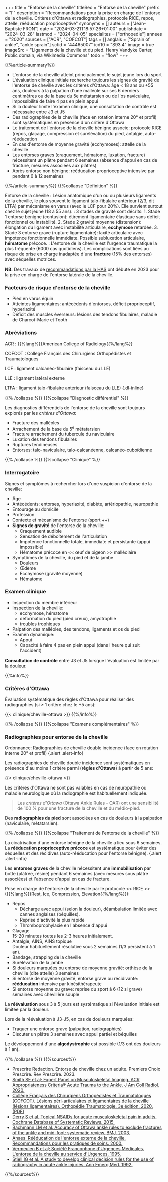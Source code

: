 +++
title = "Entorse de la cheville"
titleSeo = "Entorse de la cheville"
prefix = "l'"
description = "Recommandations pour la prise en charge de l'entorse de la cheville. Critères d'Ottawa et radiographies, protocole RICE, repos, attelle, rééducation proprioceptive"
synonyms = []
auteurs = ["Jean-Baptiste FRON"]
date = "2024-03-21T18:57:26+01:00"
publishdate = "2024-03-28"
lastmod = "2024-04-05"
specialites = ["orthopedie"]
annees = "2020"
sources = ["ACR", "COFCOT"]
tags = []
anglais = ["Sprain of ankle", "ankle sprain"]
sctid = "44465007"
icd10 = "S93.4"
image = true
imageSrc = "Ligaments de la cheville et du pied. Henry Vandyke Carter, Public domain, via Wikimedia Commons"
todo = "flow"
+++

{{%article-summary%}}

- L'entorse de la cheville atteint principalement le sujet jeune lors du sport
- L'évaluation clinique initiale recherche toujours les signes de gravité de l'entorse de cheville avec les critères d'Ottawa: âge < 18 ans ou +55 ans, douleurs à la palpation d'une malléole sur ses 6 derniers centimètres ou de la base du 5e métatarsien ou de l'os naviculaire, impossibilité de faire 4 pas en plein appui
- Si la douleur limite l'examen clinique, une consultation de contrôle est nécessaire entre J3 et J5
- Des radiographies de la cheville (face en rotation interne 20° et profil) sont systématiques en présence d'un critère d'Ottawa
- Le traitement de l'entorse de la cheville bénigne associe: protocole RICE (repos, glaçage, compression et surélévation) du pied, antalgie, auto-rééducation
- En cas d'entorse de moyenne gravité (ecchymoses): attelle de la cheville
- Les entorses graves (craquement, hématome, luxation, fracture) nécessitent un plâtre pendant 6 semaines (absence d'appui en cas de fracture, mesures associées aux plâtres)
- Après entorse non bénigne: rééducation proprioceptive intensive par pendant 6 à 12 semaines

{{%/article-summary%}}
{{%collapse "Définition" %}}

Entorse de la cheville
: Lésion anatomique d'un ou ou plusieurs ligaments de la cheville, le plus souvent le ligament talo-fibulaire antérieur (2/3, dit LTFA) par mécanisme en varus (avec le LCF pour 20%). Elle survient surtout chez le sujet jeune (18 à 55 ans).
: 3 stades de gravité sont décrits:
    1. Stade 1 entorse bénigne (contusion): étirement ligamentaire élastique sans déficit fonctionnel ou instabilité.
    2. Stade 2 gravité moyenne (distension): élongation du ligament avec instabilité articulaire, **ecchymose** retardée.
    3. Stade 3 entorse grave (rupture ligamentaire): laxité articulaire avec impotence fonctionnelle immédiate. Possible subluxation articulaire, **hématome** précoce.
: L'entorse de la cheville est l'urgence traumatique la plus fréquente (6000 cas quotidiens). Les complications sont liées au risque de prise en charge inadaptée d'une **fracture** (15% des entorses) avec séquelles motrices.

**NB.** Des travaux de [recommandations par la HAS](https://www.has-sante.fr/jcms/p_3460983/fr/entorses-laterales-de-la-cheville-diagnostic-reeducation-et-retour-a-la-pratique-sportive-note-de-cadrage) ont débuté en 2023 pour la prise en charge de l'entorse latérale de la cheville.

### Facteurs de risque d'entorse de la cheville

- Pied en varus équin
- Atteintes ligamentaires: antécédents d'entorses, déficit proprioceptif, hyperlaxité
- Déficit des muscles éverseurs: lésions des tendons fibulaires, maladie de Charcot-Marie et Tooth

### Abréviations

ACR
: {{%lang%}}American College of Radiology{{%/lang%}}

COFCOT
: Collège Français des Chirurgiens Orthopédistes et Traumatologues

LCF
: ligament calcanéo-fibulaire (faisceau du LLE)

LLE
: ligament latéral externe

LTFA
: ligament talo-fibulaire antérieur (faisceau du LLE)
{.dl-inline}

{{% /collapse %}}
{{%collapse "Diagnostic différentiel" %}}

Les diagnostics différentiels de l'entorse de la cheville sont toujours explorés par les *critères d'Ottawa*:

- Fracture des malléoles
- Arrachement de la base du 5<sup>e</sup> métatarsien
- Fracture arrachement du tubercule du naviculaire
- Luxation des tendons fibulaires
- Ruptures tendineuses
- Entorses: talo-naviculaire, talo-calcanéenne, calcanéo-cuboïdienne

{{% /collapse %}}
{{%collapse "Clinique" %}}

### Interrogatoire

Signes et symptômes à rechercher lors d'une suspicion d'entorse de la cheville:

- Âge
- Antécédents: entorses, hyperlaxité, diabète, artériopathie, neuropathie
- Entourage au domicile
- Profession
- Contexte et mécanisme de l'entorse (sport ++)
- **Signes de gravité** de l'entorse de la cheville:
  - Craquement audible
  - Sensation de déboîtement de l'articulation
  - Impotence fonctionnelle totale, immédiate et persistante (appui impossible)
  - Hématome précoce en << œuf de pigeon >> malléolaire
- Symptômes de la cheville, du pied et de la jambe
  - Douleurs
  - Œdème
  - Ecchymose (gravité moyenne)
  - Hématome

### Examen clinique

- Inspection du membre inférieur
- Inspection de la cheville:
  - ecchymose, hématome
  - déformation du pied (pied creux), amyotrophie
  - troubles trophiques
- Palpation des malléoles, des tendons, ligaments et os du pied
- Examen dynamique:
  - Appui
  - Capacité à faire 4 pas en plein appui (dans l'heure qui suit l'accident)

**Consultation de contrôle** entre J3 et J5 lorsque l'évaluation est limitée par la douleur.

{{%info%}}

### Critères d'Ottawa

Évaluation systématique des règles d'Ottawa pour réaliser des radiographies (si ≥ 1 critère chez le +5 ans):

{{< clinique/cheville-ottawa >}}
{{%/info%}}

{{% /collapse %}}
{{%collapse "Examens complémentaires" %}}

### Radiographies pour entorse de la cheville

Ordonnance: Radiographies de cheville double incidence (face en rotation interne 20° et profil)
{.alert .alert-info}

Les radiographies de cheville double incidence sont systématiques en présence d'au moins 1 critère parmi (**règles d'Ottawa**) à partir de 5 ans:

{{< clinique/cheville-ottawa >}}

Les critères d'Ottawa ne sont pas valables en cas de neuropathie ou maladie neurologique où la radiographie est habituellement indiquée.

> Les *critères d'Ottawa* (Ottawa Ankle Rules - OAR) ont une sensibilité de 100 % pour une fracture de la cheville et du médio-pied.

Des **radiographies du pied** sont associées en cas de douleurs à la palpation (naviculaire, métatarsien).

{{% /collapse %}}
{{%collapse "Traitement de l'entorse de la cheville" %}}

La cicatrisation d'une entorse bénigne de la cheville a lieu sous 6 semaines. La **rééducation proprioceptive précoce** est systématique pour éviter des séquelles et des récidives (auto-rééducation pour l'entorse bénigne).
{.alert .alert-info}

Les **entorses graves** de la cheville nécessitent une **immobilisation** par botte (plâtrée, résine) pendant 6 semaines (avec mesures sous plâtre associées) et l'absence d'appui en cas de fracture.

Prise en charge de l'entorse de la cheville par le protocole << RICE >> ({{%lang%}}Rest, Ice, Compression, Elevation{{%/lang%}}):

- Repos
  - Décharge avec appui (selon la douleur), déambulation limitée avec cannes anglaises (béquilles).
  - Reprise d'activité la plus rapide
  - Thromboprophylaxie en l'absence d'appui
- Glaçage  
  15-20 minutes toutes les 2-3 heures initialement.
- Antalgie, AINS, AINS topique  
  Douleur habituellement résolutive sous 2 semaines (1/3 persistent à 1 an).
- Bandage, strapping de la cheville
- Surélévation de la jambe
- Si douleurs marquées ou entorse de moyenne gravité: orthèse de la cheville (dite attelle) 3 semaines
- Si entorse de moyenne gravité, entorse grave ou récidivante: **rééducation** intensive par kinésithérapeute
- Si entorse moyenne ou grave: reprise du sport à 6 (12 si grave) semaines avec chevillère souple

La **réévaluation** sous 3 à 5 jours est systématique si l'évaluation initiale est limitée par la douleur.

Lors de la réévaluation à J3-J5, en cas de douleurs marquées:

- Traquer une entorse grave (palpation, radiographies)
- Discuter un plâtre 3 semaines avec appui partiel et béquilles

Le développement d'une **algodystrophie** est possible (1/3 ont des douleurs à 1 an).

{{% /collapse %}}
{{%sources%}}

- Prescrire Redaction. Entorse de cheville chez un adulte. Premiers Choix Prescrire. Rev Prescrire. 2023.
- [Smith SE et al; Expert Panel on Musculoskeletal Imaging. ACR Appropriateness Criteria® Acute Trauma to the Ankle. J Am Coll Radiol. 2020.](https://www.jacr.org/article/S1546-1440(20)30957-1/fulltext)
- [Collège Français des Chirurgiens Orthopédistes et Traumatologues (COFCOT). Lésions péri-articulaires et ligamentaires de la cheville (lésions ligamentaires). Orthopédie Traumatologie. 3e édition. 2020. (PDF)](https://www.sofcot.fr/sites/www.sofcot.fr/files/medias/documents/CollegeOrthop%C3%A9dieTraumatologieELLIPSES%203%C3%A8me%20%C3%A9dition.pdf)
- [Derry S et al. Topical NSAIDs for acute musculoskeletal pain in adults. Cochrane Database of Systematic Reviews. 2015.](https://www.cochranelibrary.com/cdsr/doi/10.1002/14651858.CD007402.pub3/full/fr?highlightAbstract=entors%7Centorse%7Ccheville%7Cchevill)
- [Bachmann LM et al. Accuracy of Ottawa ankle rules to exclude fractures of the ankle and mid-foot: systematic review. BMJ. 2003.](https://www.bmj.com/content/326/7386/417)
- [Anaes. Rééducation de l'entorse externe de la cheville. Recommandations pour les pratiques de soins. 2000.](https://www.has-sante.fr/jcms/c_272398/fr/reeducation-de-l-entorse-externe-de-la-cheville)
- [Vermeulen B et al; Société Francophone d'Urgences Médicales. L'entorse de la cheville au service d'Urgences. 1995.](https://www.sfmu.org/fr/vie-professionnelle/outils-professionnels/consensus//entorse-de-cheville/con_id/174)
- [Stiell IG et al. A study to develop clinical decision rules for the use of radiography in acute ankle injuries. Ann Emerg Med. 1992.](https://www.annemergmed.com/article/S0196-0644(05)82656-3/abstract)

{{%/sources%}}
